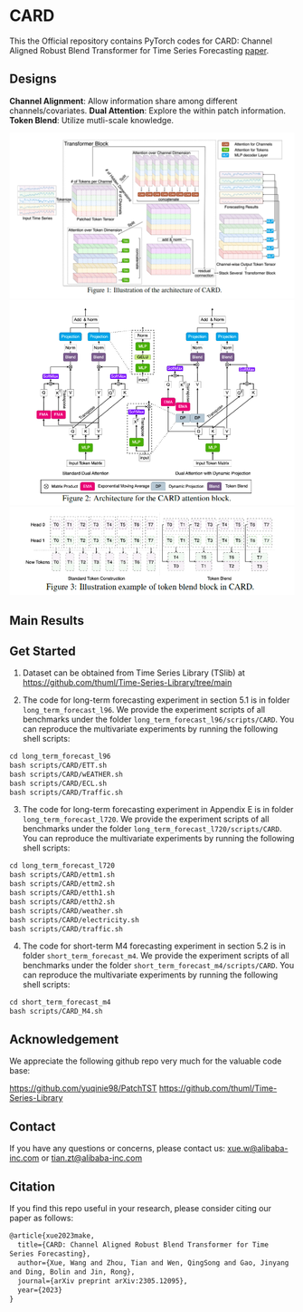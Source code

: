 # CARD

This the Official repository contains PyTorch codes for CARD: Channel Aligned Robust Blend Transformer for Time Series Forecasting [paper](https://arxiv.org/abs/2305.12095).

## Designs

**Channel Alignment**: Allow information share among different channels/covariates.
**Dual Attention**: Explore the within patch information.
**Token Blend**: Utilize mutli-scale knowledge.

![fig1](./figures/main.png)
![alt text](./figures/dual.png)
![alt text](./figures/blend.png)

## Main Results



## Get Started

1. Dataset can be obtained from Time Series Library (TSlib) at <https://github.com/thuml/Time-Series-Library/tree/main> 

2. The code for long-term forecasting experiment in section 5.1 is in folder `long_term_forecast_l96`. We provide the experiment scripts of all benchmarks under the folder `long_term_forecast_l96/scripts/CARD`. You can reproduce the multivariate experiments by running the following shell scripts:

```
cd long_term_forecast_l96
bash scripts/CARD/ETT.sh 
bash scripts/CARD/wEATHER.sh 
bash scripts/CARD/ECL.sh 
bash scripts/CARD/Traffic.sh 
```

3. The code for long-term forecasting experiment in Appendix E is in folder `long_term_forecast_l720`. We provide the experiment scripts of all benchmarks under the folder `long_term_forecast_l720/scripts/CARD`. You can reproduce the multivariate experiments by running the following shell scripts:

```
cd long_term_forecast_l720
bash scripts/CARD/ettm1.sh
bash scripts/CARD/ettm2.sh
bash scripts/CARD/etth1.sh
bash scripts/CARD/etth2.sh
bash scripts/CARD/weather.sh
bash scripts/CARD/electricity.sh
bash scripts/CARD/traffic.sh
```


4. The code for short-term M4 forecasting experiment in section 5.2 is in folder `short_term_forecast_m4`. We provide the experiment scripts of all benchmarks under the folder `short_term_forecast_m4/scripts/CARD`. You can reproduce the multivariate experiments by running the following shell scripts:

```
cd short_term_forecast_m4
bash scripts/CARD_M4.sh 
```

## Acknowledgement

We appreciate the following github repo very much for the valuable code base:

https://github.com/yuqinie98/PatchTST
https://github.com/thuml/Time-Series-Library


## Contact

If you have any questions or concerns, please contact us: xue.w@alibaba-inc.com or tian.zt@alibaba-inc.com


## Citation

If you find this repo useful in your research, please consider citing our paper as follows:

```
@article{xue2023make,
  title={CARD: Channel Aligned Robust Blend Transformer for Time Series Forecasting},
  author={Xue, Wang and Zhou, Tian and Wen, QingSong and Gao, Jinyang and Ding, Bolin and Jin, Rong},
  journal={arXiv preprint arXiv:2305.12095},
  year={2023}
}
```


<!-- ```
@inproceedings{xue2023make,
  title     = {A Time Series is Worth 64 Words: Long-term Forecasting with Transformers},
  author    = {Nie, Yuqi and
               H. Nguyen, Nam and
               Sinthong, Phanwadee and 
               Kalagnanam, Jayant},
  booktitle = {International Conference on Learning Representations},
  year      = {2024}
}
``` -->